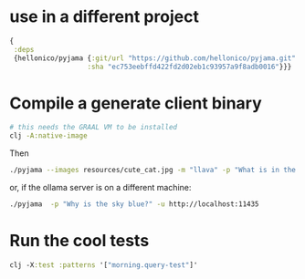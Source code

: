 
# use in a different project

```clojure
{
 :deps
 {hellonico/pyjama {:git/url "https://github.com/hellonico/pyjama.git"
                   :sha "ec753eebffd422fd2d02eb1c93957a9f8adb0016"}}}
```

# Compile a generate client binary

```bash
# this needs the GRAAL VM to be installed
clj -A:native-image
```

Then

```bash
./pyjama --images resources/cute_cat.jpg -m "llava" -p "What is in the picture?"
```

or, if the ollama server is on a different machine:

```bash
./pyjama  -p "Why is the sky blue?" -u http://localhost:11435
```

# Run the cool tests

```clojure
clj -X:test :patterns '["morning.query-test"]'
```